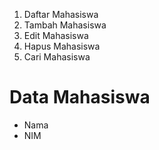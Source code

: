 1. Daftar Mahasiswa
2. Tambah Mahasiswa
3. Edit Mahasiswa
4. Hapus Mahasiswa
5. Cari Mahasiswa

# Data Mahasiswa
- Nama
- NIM
